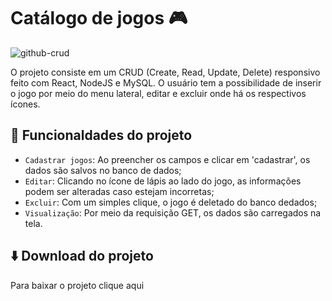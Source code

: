 # Catálogo de jogos 🎮

![github-crud](https://github.com/leandro-pessoa/catalogo_de_jogos/assets/119120060/6e859bde-d2a6-4d18-90f5-21df54429c9e)

O projeto consiste em um CRUD (Create, Read, Update, Delete) responsivo feito com React, NodeJS e MySQL. O usuário tem a possibilidade de inserir o jogo por meio do menu lateral, editar e excluir onde há os respectivos ícones.

## 🔨 Funcionaldades do projeto

- `Cadastrar jogos`: Ao preencher os campos e clicar em 'cadastrar', os dados são salvos no banco de dados;
- `Editar`: Clicando no ícone de lápis ao lado do jogo, as informações podem ser alteradas caso estejam incorretas;
- `Excluir`: Com um simples clique, o jogo é deletado do banco dedados;
- `Visualização`: Por meio da requisição GET, os dados são carregados na tela.

 ## ⬇️ Download do projeto

 Para baixar o projeto clique <a src='' download>aqui</a>


